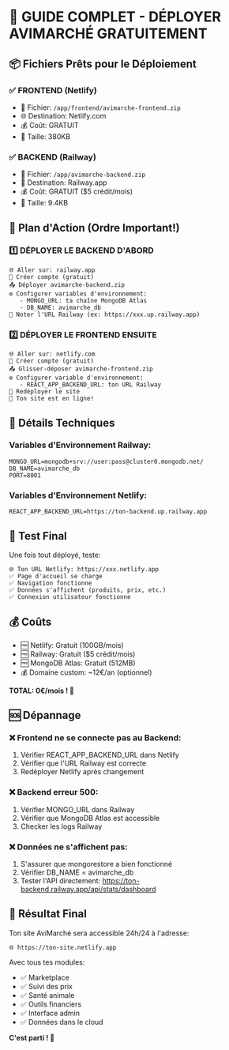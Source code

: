 # 🚀 GUIDE COMPLET - DÉPLOYER AVIMARCHÉ GRATUITEMENT

## 📦 Fichiers Prêts pour le Déploiement

### ✅ FRONTEND (Netlify)
- 📁 Fichier: `/app/frontend/avimarche-frontend.zip`
- 🌐 Destination: Netlify.com
- 💰 Coût: GRATUIT
- 📏 Taille: 380KB

### ✅ BACKEND (Railway)  
- 📁 Fichier: `/app/avimarche-backend.zip`
- 🚂 Destination: Railway.app
- 💰 Coût: GRATUIT ($5 crédit/mois)
- 📏 Taille: 9.4KB

## 🎯 Plan d'Action (Ordre Important!)

### 1️⃣ DÉPLOYER LE BACKEND D'ABORD
```
🌐 Aller sur: railway.app
👤 Créer compte (gratuit)
📤 Déployer avimarche-backend.zip
⚙️ Configurer variables d'environnement:
   - MONGO_URL: ta chaîne MongoDB Atlas
   - DB_NAME: avimarche_db
🔗 Noter l'URL Railway (ex: https://xxx.up.railway.app)
```

### 2️⃣ DÉPLOYER LE FRONTEND ENSUITE
```
🌐 Aller sur: netlify.com
👤 Créer compte (gratuit)  
📤 Glisser-déposer avimarche-frontend.zip
⚙️ Configurer variable d'environnement:
   - REACT_APP_BACKEND_URL: ton URL Railway
🔄 Redéployer le site
🎉 Ton site est en ligne!
```

## 🔧 Détails Techniques

### Variables d'Environnement Railway:
```
MONGO_URL=mongodb+srv://user:pass@cluster0.mongodb.net/
DB_NAME=avimarche_db
PORT=8001
```

### Variables d'Environnement Netlify:
```
REACT_APP_BACKEND_URL=https://ton-backend.up.railway.app
```

## 🧪 Test Final

Une fois tout déployé, teste:
```
🌐 Ton URL Netlify: https://xxx.netlify.app
✅ Page d'accueil se charge
✅ Navigation fonctionne
✅ Données s'affichent (produits, prix, etc.)
✅ Connexion utilisateur fonctionne
```

## 💰 Coûts
- 🆓 Netlify: Gratuit (100GB/mois)
- 🆓 Railway: Gratuit ($5 crédit/mois)
- 🆓 MongoDB Atlas: Gratuit (512MB)
- 💰 Domaine custom: ~12€/an (optionnel)

**TOTAL: 0€/mois ! 🎉**

## 🆘 Dépannage

### ❌ Frontend ne se connecte pas au Backend:
1. Vérifier REACT_APP_BACKEND_URL dans Netlify
2. Vérifier que l'URL Railway est correcte
3. Redéployer Netlify après changement

### ❌ Backend erreur 500:
1. Vérifier MONGO_URL dans Railway
2. Vérifier que MongoDB Atlas est accessible
3. Checker les logs Railway

### ❌ Données ne s'affichent pas:
1. S'assurer que mongorestore a bien fonctionné
2. Vérifier DB_NAME = avimarche_db
3. Tester l'API directement: https://ton-backend.railway.app/api/stats/dashboard

## 🎯 Résultat Final

Ton site AviMarché sera accessible 24h/24 à l'adresse:
```
🌐 https://ton-site.netlify.app
```

Avec tous tes modules:
- ✅ Marketplace
- ✅ Suivi des prix
- ✅ Santé animale  
- ✅ Outils financiers
- ✅ Interface admin
- ✅ Données dans le cloud

**C'est parti ! 🚀**